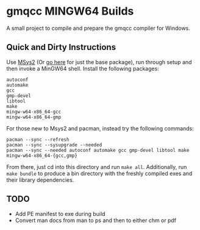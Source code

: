 # gmqcc MINGW64 Builds
A small project to compile and prepare the gmqcc compiler for Windows.

## Quick and Dirty Instructions
Use [MSys2](https://www.msys2.org/) (Or [go here](http://repo.msys2.org/distrib/x86_64/) for just the base package), run through setup and then invoke a MinGW64 shell. Install the following packages:

```
autoconf
automake
gcc
gmp-devel
libtool
make
mingw-w64-x86_64-gcc
mingw-w64-x86_64-gmp
```

For those new to Msys2 and pacman, instead try the following commands:

```
pacman --sync --refresh
pacman --sync --sysupgrade --needed
pacman --sync --needed autoconf automake gcc gmp-devel libtool make mingw-w64-x86_64-{gcc,gmp}
```

From there, just cd into this directory and run `make all`. Additionally, run `make bundle` to produce a bin directory with the freshly compiled exes and their library dependencies.

## TODO
- Add PE manifest to exe during build
- Convert man docs from man to ps and then to either chm or pdf
